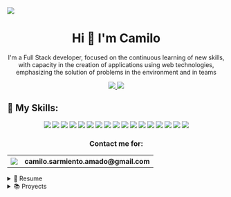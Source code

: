 <img src="https://res.cloudinary.com/dup7szo6y/image/upload/v1698420929/AppsImages/GitHubProfile/wbx8wcijcfonefutihat.png"/>

<h1 align='center'>
    Hi 👋 I'm Camilo 
</h1>

<p align="center">
    I'm a Full Stack developer, focused on the continuous learning of new skills, with capacity in the creation of applications using web technologies, emphasizing the solution of problems in the environment and in teams
</p>
<p align="center">
    <a href="https://www.linkedin.com/in/camilo-sarmiento-051a80244/" target="_blank">
        <img src="https://img.shields.io/badge/LinkedIn-0077B5?style=for-the-badge&logo=linkedin&logoColor=white"/>
    </a>
    <a href="https://portfoliocamilosarmiento.vercel.app/" target="_blank">
        <img src="https://img.shields.io/badge/Portfolio-255E63?style=for-the-badge&logo=About.me&logoColor=white"/>
    </a>
</p>

## 🎯 My Skills:
<p align= "center">
    <img src="https://img.shields.io/badge/HTML5-E34F26?style=for-the-badge&logo=html5&logoColor=white"/>
    <img src="https://img.shields.io/badge/CSS3-1572B6?style=for-the-badge&logo=css3&logoColor=white"/>
    <img src="https://img.shields.io/badge/JavaScript-323330?style=for-the-badge&logo=javascript&logoColor=F7DF1E"/>
    <img src="https://img.shields.io/badge/TypeScript-007ACC?style=for-the-badge&logo=typescript&logoColor=white"/>
    <img src="https://img.shields.io/badge/React-20232A?style=for-the-badge&logo=react&logoColor=61DAFB"/>
    <img src="https://img.shields.io/badge/Node%20js-339933?style=for-the-badge&logo=nodedotjs&logoColor=white"/>
    <img src="https://img.shields.io/badge/Python-FFD43B?style=for-the-badge&logo=python&logoColor=blue"/>
    <img src="https://img.shields.io/badge/Django-092E20?style=for-the-badge&logo=django&logoColor=green"/>
    <img src="https://img.shields.io/badge/C%2B%2B-00599C?style=for-the-badge&logo=c%2B%2B&logoColor=white"/>
    <img src="https://img.shields.io/badge/Jira-0052CC?style=for-the-badge&logo=Jira&logoColor=white"/>
    <img src="https://img.shields.io/badge/GIT-E44C30?style=for-the-badge&logo=git&logoColor=white"/>
    <img src="	https://img.shields.io/badge/Docker-2CA5E0?style=for-the-badge&logo=docker&logoColor=white"/>
    <img src="https://img.shields.io/badge/MongoDB-4EA94B?style=for-the-badge&logo=mongodb&logoColor=white"/>
    <img src="https://img.shields.io/badge/MySQL-005C84?style=for-the-badge&logo=mysql&logoColor=white"/>
    <img src="https://img.shields.io/badge/PostgreSQL-316192?style=for-the-badge&logo=postgresql&logoColor=white"/>
    <img src="https://img.shields.io/badge/Figma-F24E1E?style=for-the-badge&logo=figma&logoColor=white"/>
    <img src="https://img.shields.io/badge/Vue%20js-35495E?style=for-the-badge&logo=vuedotjs&logoColor=4FC08D"/>
</p>

<p>
    <h3 align= "center">Contact me for:</h3>
    <table align="center">
        <tr>
            <th><img src="https://img.shields.io/badge/Gmail-D14836?style=for-the-badge&logo=gmail&logoColor=white"/></th>
            <th> <a>camilo.sarmiento.amado@gmail.com</a></th>
        </tr>
    </table>
</p>


<details>
    <summary>📃 Resume</summary>

## Education
- 📖 **Bachelor’s degree in systems engineering**\
📆 2022 - Present\
📍 **Universidad del Magdalena** - Santa Marta, Colombia
- 📖 **Full Stack Web Developer**\
📆 Ago. 2022 – Nov. 2022\
📍 **Henry Bootcamp** - Virtual
- 📖 **Intensive Programming Skills Training**\
📆 May. 2021 – Dic. 2021\
📍 **Universidad Nacional de Colombia** - Virtual

</details>

<details>

<summary>📚 Proyects</summary>
    
## My projects



<p>
    <table align="left">
        <tr>
            <th style="max-width:30%" align="center">
                <h2 align="center">VideoGames SPA</h2>
                <img style="width:100%" align="center" src="https://media.licdn.com/dms/image/C4E2DAQFkfGaNSIgO5Q/profile-treasury-image-shrink_160_160/0/1669234798774?e=1699034400&v=beta&t=uM60R7kKTqhnSLr5okmlkc0QZFy8htRR8AOTxhnL9Zg"/>
                <p>
                    <a href="https://github.com/Camilo-845/Henry-PI" target="_blank">
                        <img style="width:40%" src="https://img.shields.io/badge/GitHub-100000?style=for-the-badge&logo=github&logoColor=white" align="left"/>
                    </a>
                    <a href="https://videogameshenry.vercel.app/" target="_blank">
                        <img style="width:40%" src="https://img.shields.io/badge/Vercel-000000?style=for-the-badge&logo=vercel&logoColor=white" align="right"/>
                    </a>
                </p>
            </th>
            <th align="left">
                A simple page aplication (SPA) showing the principal videogames around the world. The vidoegame's data is obtein from RAWG.io API.
                Things I learned:
                <ul>
                    <li>Fetch data from an API</li>
                    <li>The states management whit React Redux</li>
                    <li>The DataBase creation and management with Sequalize.js</li>
                    <li>The User Interface creation with React</li>
                    <li>The CRUD bakend's routes creation</li>
                </ul>
                <p align="center">
                    <img src="https://img.shields.io/badge/HTML5-E34F26?style=for-the-badge&logo=html5&logoColor=white"/>
                    <img src="https://img.shields.io/badge/CSS3-1572B6?style=for-the-badge&logo=css3&logoColor=white"/>
                    <img src="https://img.shields.io/badge/React-20232A?style=for-the-badge&logo=react&logoColor=61DAFB"/>
                    <img src="https://img.shields.io/badge/Node%20js-339933?style=for-the-badge&logo=nodedotjs&logoColor=white"/>
                    <img src="https://img.shields.io/badge/PostgreSQL-316192?style=for-the-badge&logo=postgresql&logoColor=white"/>
                    <img src="https://img.shields.io/badge/JavaScript-323330?style=for-the-badge&logo=javascript&logoColor=F7DF1E"/>
                </p>
            </th>
        </tr>
        <tr>
            <th style="width:30%" align="center">
                <h2 align="center">CoinTracker</h2>
                <img style="width:100%" align="center" src="https://media.licdn.com/dms/image/C4E2DAQGXWwSfUQSNAw/profile-treasury-image-shrink_800_800/0/1669233194127?e=1699063200&v=beta&t=2RTmKqtwqLZx4hPr-MAstatHDcQXc4gLRWYJEJMtRlM"/>
                <p>
                    <a href="https://github.com/PF-03/CoinTracker" target="_blank" >
                        <img style="width:40%" src="https://img.shields.io/badge/GitHub-100000?style=for-the-badge&logo=github&logoColor=white" align="left"/>
                    </a>
                    <a href="https://pf-03-cointracker.vercel.app/" target="_blank" >
                        <img style="width:40%" src="https://img.shields.io/badge/Vercel-000000?style=for-the-badge&logo=vercel&logoColor=white" align="right"/>
                    </a>
                </p>
            </th>
            <th align="left">
                <ul>
                    <li>Development of a cryptocurrency monitoring application</li>
                    <li>Automated email sending, user authentication, among others.</li>
                    <li>Teamwork</li>
                    <li>The User Interface creation with React</li>
                    <li>Implemented Technologies: Typescript, ReactJs, Redux, NodeJs, MongoDB, HTML, CSS</li>
                </ul>
                <p align="center">
                    <img src="https://img.shields.io/badge/HTML5-E34F26?style=for-the-badge&logo=html5&logoColor=white"/>
                    <img src="https://img.shields.io/badge/CSS3-1572B6?style=for-the-badge&logo=css3&logoColor=white"/>
                    <img src="https://img.shields.io/badge/React-20232A?style=for-the-badge&logo=react&logoColor=61DAFB"/>
                    <img src="https://img.shields.io/badge/Node%20js-339933?style=for-the-badge&logo=nodedotjs&logoColor=white"/>
                    <img src="https://img.shields.io/badge/MongoDB-4EA94B?style=for-the-badge&logo=mongodb&logoColor=white"/>
                    <img src="https://img.shields.io/badge/TypeScript-007ACC?style=for-the-badge&logo=typescript&logoColor=white"/>
                    <img src="https://img.shields.io/badge/Jira-0052CC?style=for-the-badge&logo=Jira&logoColor=white"/>
                </p>
            </th>
        </tr>
        <tr>
            <th style="width:30%" align="center">
                <h2 align="center">News API</h2>
                <p align="center">
                    <a href="https://github.com/Camilo-845/News_Project/tree/main/backend" align="center" target="_blank" >
                        <img style="width:50%" src="https://img.shields.io/badge/GitHub-100000?style=for-the-badge&logo=github&logoColor=white" align="center"/>
                    </a>
                </p>
            </th>
            <th align="left">
                <ul>
                    <li>Development of a REST API + MongoDB for handling user and news requests.</li>
                    <li>Consumption of External API "News data API"</li>
                    <li>User authentication, token management</li>
                    <li>Implemented Technologies: NodeJs, MongoDB, ExpressJs</li>
                </ul>
                <p align="center">
                    <img src="https://img.shields.io/badge/JavaScript-323330?style=for-the-badge&logo=javascript&logoColor=F7DF1E"/>
                    <img src="https://img.shields.io/badge/Node%20js-339933?style=for-the-badge&logo=nodedotjs&logoColor=white"/>
                    <img src="https://img.shields.io/badge/MongoDB-4EA94B?style=for-the-badge&logo=mongodb&logoColor=white"/>
                    <img src="https://img.shields.io/badge/Sequelize-52B0E7?style=for-the-badge&logo=Sequelize&logoColor=white"/>
                </p>
            </th>
        </tr>
        <tr>
            <th style="width:30%" align="center">
                <h2 align="center">Notion Database Backup with Python</h2>
                <p align="center">
                    <a href="https://github.com/Camilo-845/notion-backup-python" align="center" target="_blank" >
                        <img style="width:50%" src="https://img.shields.io/badge/GitHub-100000?style=for-the-badge&logo=github&logoColor=white" align="center"/>
                    </a>
                </p>
            </th>
            <th align="left">
                <ul>
                    <li>Development of a Python script for automated backup of a database hosted in NOTION.</li>
                    <li>Handling of external API "NOTION API"</li>
                    <li>Implemented Technologies: Python</li>
                </ul>
                <p align="center">
                    <img src="https://img.shields.io/badge/C%2B%2B-00599C?style=for-the-badge&logo=c%2B%2B&logoColor=white"/>
                </p>
            </th>
        </tr>
        <tr>
            <th style="width:30%" align="center">
                <h2 align="center">Accounts Manage C++ system</h2>
                <p align="center">
                    <a href="https://github.com/Camilo-845/ProyectoFinal_ED-I" align="center" target="_blank" >
                        <img style="width:50%" src="https://img.shields.io/badge/GitHub-100000?style=for-the-badge&logo=github&logoColor=white" align="center"/>
                    </a>
                </p>
            </th>
            <th align="left">
                <ul>
                    <li>Development of a compilation program for managing billing system accounts</li>
                    <li>Teamwork</li>
                    <li>Implemented Technologies: C++</li>
                </ul>
                <p align="center">
                    <img src="https://img.shields.io/badge/Python-FFD43B?style=for-the-badge&logo=python&logoColor=blue"/>
                </p>
            </th>
        </tr>
        <tr>
            <th style="width:30%" align="center">
                <h2 align="center">Invetory Manage API</h2>
                <p align="center">
                    <a href="https://github.com/Camilo-845/Proyecto_Inventario_Backend" align="center" target="_blank" >
                        <img style="width:50%" src="https://img.shields.io/badge/GitHub-100000?style=for-the-badge&logo=github&logoColor=white" align="center"/>
                    </a>
                </p>
            </th>
            <th align="left">
                <ul>
                    <li>Development of an API for handling user requests for authentication and inventory management</li>
                    <li>CRUD MySQL database</li>
                    <li>Implemented Technologies: Python, Django, DjangoRestFrameWork</li>
                </ul>
                <p align="center">
                    <img src="https://img.shields.io/badge/Python-FFD43B?style=for-the-badge&logo=python&logoColor=blue"/>
                    <img src="https://img.shields.io/badge/Django-092E20?style=for-the-badge&logo=django&logoColor=green"/>
                    <img src="https://img.shields.io/badge/django%20rest-ff1709?style=for-the-badge&logo=django&logoColor=white"/>  
                    <img src="https://img.shields.io/badge/MySQL-005C84?style=for-the-badge&logo=mysql&logoColor=white"/>  
                </p>
            </th>
        </tr>
        <tr>
            <th style="width:30%" align="center">
                <h2 align="center">MVC Java Aplication</h2>
                <p align="center">
                    <a href="https://github.com/Camilo-845/Proyecto_Java_MVC" align="center" target="_blank" >
                        <img style="width:50%" src="https://img.shields.io/badge/GitHub-100000?style=for-the-badge&logo=github&logoColor=white" align="center"/>
                    </a>
                </p>
            </th>
            <th align="left">
                <ul>
                    <li>Development of a desktop application with Java using the Model-View-Controller (MVC) architecture</li>
                    <li>Implemented Technologies: Java</li>
                </ul>
                <p align="center">
                    <img src="https://img.shields.io/badge/Java-ED8B00?style=for-the-badge&logo=openjdk&logoColor=white"/>  
                </p>
            </th>
        </tr>
    </table>
</p>

</details>
